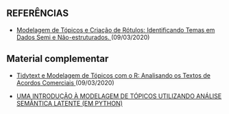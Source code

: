 ## REFERÊNCIAS

* [Modelagem de Tópicos e Criação de Rótulos: Identificando Temas em Dados Semi e Não-estruturados.
](https://www.researchgate.net/publication/328281764_Modelagem_de_Topicos_e_Criacao_de_Rotulos_Identificando_Temas_em_Dados_Semi_e_Nao-estruturados)
(09/03/2020)

## Material complementar
* [Tidytext e Modelagem de Tópicos com o R: Analisando os Textos de Acordos Comerciais
](https://www.fulljoin.com.br/posts/2019-09-19-modelagem-de-tpicos-com-o-r-analisando-os-textos-de-acordos-comerciais/)
(09/03/2020)


* [UMA INTRODUÇÃO À MODELAGEM DE TÓPICOS UTILIZANDO ANÁLISE SEMÂNTICA LATENTE (EM PYTHON)
](https://pessoalex.wordpress.com/2019/04/01/uma-introducao-a-modelagem-de-topicos-utilizando-analise-semantica-latente-em-python/)